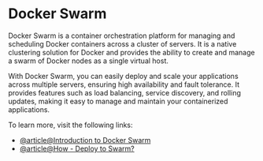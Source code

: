 # Docker Swarm

Docker Swarm is a container orchestration platform for managing and scheduling Docker containers across a cluster of servers. It is a native clustering solution for Docker and provides the ability to create and manage a swarm of Docker nodes as a single virtual host.

With Docker Swarm, you can easily deploy and scale your applications across multiple servers, ensuring high availability and fault tolerance. It provides features such as load balancing, service discovery, and rolling updates, making it easy to manage and maintain your containerized applications.

To learn more, visit the following links:

- [@article@Introduction to Docker Swarm](https://www.section.io/engineering-education/introduction-to-docker-swarm-in-container-orchestration/)
- [@article@How - Deploy to Swarm?](https://docs.docker.com/get-started/swarm-deploy/)
